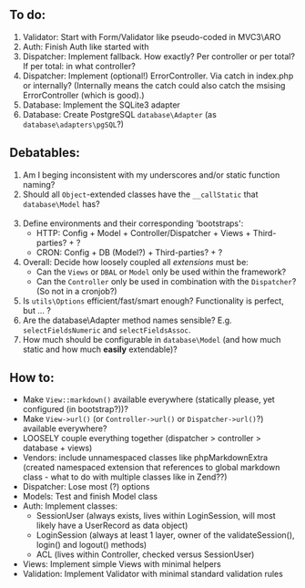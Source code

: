 
To do:
------

1. Validator: Start with Form/Validator like pseudo-coded in MVC3\ARO
2. Auth: Finish Auth like started with
3. Dispatcher: Implement fallback. How exactly? Per controller or per total? If per total: in what controller?
4. Dispatcher: Implement (optional!) ErrorController. Via catch in index.php or internally? (Internally means the catch could also catch the msising ErrorController (which is good).)
5. Database: Implement the SQLite3 adapter
6. Database: Create PostgreSQL `database\Adapter` (as `database\adapters\pgSQL`?)


Debatables:
-----------

1. Am I beging inconsistent with my underscores and/or static function naming?
2. Should all `Object`-extended classes have the `__callStatic` that `database\Model` has?<br><br>
1. Define environments and their corresponding 'bootstraps':
    - HTTP: Config + Model + Controller/Dispatcher + Views + Third-parties? + ?
    - CRON: Config + DB (Model?) + Third-parties? + ?
2. Overall: Decide how loosely coupled all _extensions_ must be:
    - Can the `Views` or `DBAL` or `Model` only be used within the framework?
    - Can the `Controller` only be used in combination with the `Dispatcher`? (So not in a cronjob?)
3. Is `utils\Options` efficient/fast/smart enough? Functionality is perfect, but ... ?
4. Are the database\Adapter method names sensible? E.g. `selectFieldsNumeric` and `selectFieldsAssoc`.
5. How much should be configurable in `database\Model` (and how much static and how much **easily** extendable)?


How to:
-------

* Make `View::markdown()` available everywhere (statically please, yet configured (in bootstrap?))?
* Make `View->url()` (or `Controller->url()` or `Dispatcher->url()`?) available everywhere?
* LOOSELY couple everything together (dispatcher > controller > database + views)
* Vendors: include unnamespaced classes like phpMarkdownExtra (created namespaced extension that references to global markdown class - what to do with multiple classes like in Zend??)
* Dispatcher: Lose most (?) options
* Models: Test and finish Model class
* Auth: Implement classes:
    - SessionUser (always exists, lives within LoginSession, will most likely have a UserRecord as data object)
    - LoginSession (always at least 1 layer, owner of the validateSession(), login() and logout() methods)
    - ACL (lives within Controller, checked versus SessionUser)
* Views: Implement simple Views with minimal helpers
* Validation: Implement Validator with minimal standard validation rules
